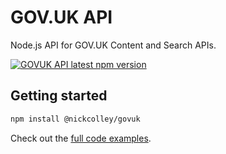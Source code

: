 # GOV.UK API

Node.js API for GOV.UK Content and Search APIs.

[![GOVUK API latest npm version](https://img.shields.io/npm/v/@nickcolley/govuk.svg?v=2)](https://www.npmjs.com/package/@nickcolley/govuk)

## Getting started

```bash
npm install @nickcolley/govuk
```

Check out the [full code examples](./examples/).
